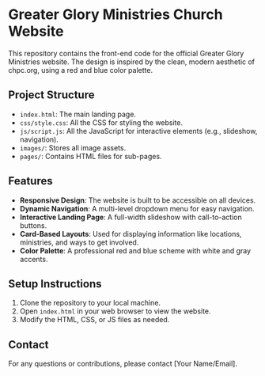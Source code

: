 # Greater Glory Ministries Church Website

This repository contains the front-end code for the official Greater Glory Ministries website. The design is inspired by the clean, modern aesthetic of chpc.org, using a red and blue color palette.

## Project Structure

- `index.html`: The main landing page.
- `css/style.css`: All the CSS for styling the website.
- `js/script.js`: All the JavaScript for interactive elements (e.g., slideshow, navigation).
- `images/`: Stores all image assets.
- `pages/`: Contains HTML files for sub-pages.

## Features

- **Responsive Design**: The website is built to be accessible on all devices.
- **Dynamic Navigation**: A multi-level dropdown menu for easy navigation.
- **Interactive Landing Page**: A full-width slideshow with call-to-action buttons.
- **Card-Based Layouts**: Used for displaying information like locations, ministries, and ways to get involved.
- **Color Palette**: A professional red and blue scheme with white and gray accents.

## Setup Instructions

1.  Clone the repository to your local machine.
2.  Open `index.html` in your web browser to view the website.
3.  Modify the HTML, CSS, or JS files as needed.

## Contact

For any questions or contributions, please contact [Your Name/Email].
